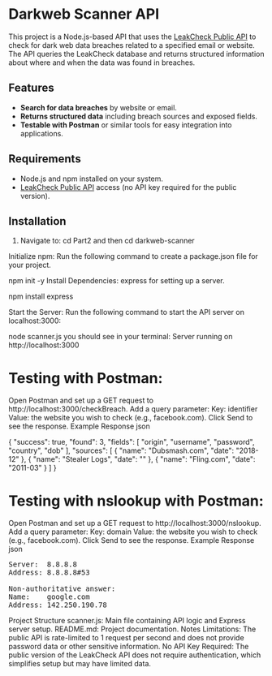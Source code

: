 # Darkweb Scanner API

This project is a Node.js-based API that uses the [LeakCheck Public API](https://wiki.leakcheck.io/en/api/public) to check for dark web data breaches related to a specified email or website. The API queries the LeakCheck database and returns structured information about where and when the data was found in breaches.

## Features

- **Search for data breaches** by website or email.
- **Returns structured data** including breach sources and exposed fields.
- **Testable with Postman** or similar tools for easy integration into applications.

## Requirements

- Node.js and npm installed on your system.
- [LeakCheck Public API](https://wiki.leakcheck.io/en/api/public) access (no API key required for the public version).

## Installation

1. Navigate to: cd Part2 and then cd darkweb-scanner

Initialize npm: Run the following command to create a package.json file for your project.

npm init -y
Install Dependencies:  express for setting up a server.

npm install express

Start the Server: Run the following command to start the API server on localhost:3000:

node scanner.js
you should see in your terminal: Server running on http://localhost:3000

# Testing with Postman:

Open Postman and set up a GET request to http://localhost:3000/checkBreach.
Add a query parameter:
Key: identifier
Value: the website you wish to check (e.g., facebook.com).
Click Send to see the response.
Example Response
json

{
    "success": true,
    "found": 3,
    "fields": [
        "origin",
        "username",
        "password",
        "country",
        "dob"
    ],
    "sources": [
        { "name": "Dubsmash.com", "date": "2018-12" },
        { "name": "Stealer Logs", "date": "" },
        { "name": "Fling.com", "date": "2011-03" }
    ]
}



# Testing with nslookup with Postman:

Open Postman and set up a GET request to http://localhost:3000/nslookup.
Add a query parameter:
Key: domain
Value: the website you wish to check (e.g., facebook.com).
Click Send to see the response.
Example Response
json

<pre>
Server:  8.8.8.8
Address: 8.8.8.8#53

Non-authoritative answer:
Name:    google.com
Address: 142.250.190.78
</pre>


Project Structure
scanner.js: Main file containing API logic and Express server setup.
README.md: Project documentation.
Notes
Limitations: The public API is rate-limited to 1 request per second and does not provide password data or other sensitive information.
No API Key Required: The public version of the LeakCheck API does not require authentication, which simplifies setup but may have limited data.